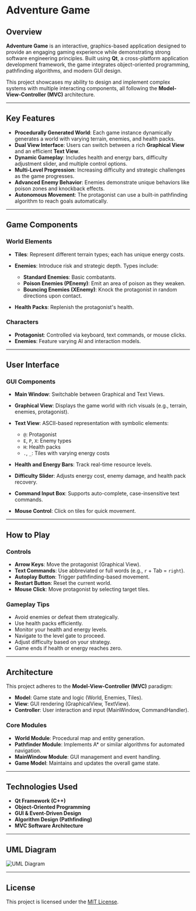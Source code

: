 # Adventure Game

## Overview

**Adventure Game** is an interactive, graphics-based application designed to provide an engaging gaming experience while demonstrating strong software engineering principles. Built using **Qt**, a cross-platform application development framework, the game integrates object-oriented programming, pathfinding algorithms, and modern GUI design.

This project showcases my ability to design and implement complex systems with multiple interacting components, all following the **Model-View-Controller (MVC)** architecture.

---

## Key Features

* **Procedurally Generated World**: Each game instance dynamically generates a world with varying terrain, enemies, and health packs.
* **Dual View Interface**: Users can switch between a rich **Graphical View** and an efficient **Text View**.
* **Dynamic Gameplay**: Includes health and energy bars, difficulty adjustment slider, and multiple control options.
* **Multi-Level Progression**: Increasing difficulty and strategic challenges as the game progresses.
* **Advanced Enemy Behavior**: Enemies demonstrate unique behaviors like poison zones and knockback effects.
* **Autonomous Movement**: The protagonist can use a built-in pathfinding algorithm to reach goals automatically.

---

## Game Components

### World Elements

* **Tiles**: Represent different terrain types; each has unique energy costs.
* **Enemies**: Introduce risk and strategic depth. Types include:

  * **Standard Enemies**: Basic combatants.
  * **Poison Enemies (PEnemy)**: Emit an area of poison as they weaken.
  * **Bouncing Enemies (XEnemy)**: Knock the protagonist in random directions upon contact.
* **Health Packs**: Replenish the protagonist's health.

### Characters

* **Protagonist**: Controlled via keyboard, text commands, or mouse clicks.
* **Enemies**: Feature varying AI and interaction models.

---

## User Interface

### GUI Components

* **Main Window**: Switchable between Graphical and Text Views.
* **Graphical View**: Displays the game world with rich visuals (e.g., terrain, enemies, protagonist).
* **Text View**: ASCII-based representation with symbolic elements:

  * `@`: Protagonist
  * `E`, `P`, `X`: Enemy types
  * `H`: Health packs
  * `.`, `_`: Tiles with varying energy costs
* **Health and Energy Bars**: Track real-time resource levels.
* **Difficulty Slider**: Adjusts energy cost, enemy damage, and health pack recovery.
* **Command Input Box**: Supports auto-complete, case-insensitive text commands.
* **Mouse Control**: Click on tiles for quick movement.

---

## How to Play

### Controls

* **Arrow Keys**: Move the protagonist (Graphical View).
* **Text Commands**: Use abbreviated or full words (e.g., `r` + Tab = `right`).
* **Autoplay Button**: Trigger pathfinding-based movement.
* **Restart Button**: Reset the current world.
* **Mouse Click**: Move protagonist by selecting target tiles.

### Gameplay Tips

* Avoid enemies or defeat them strategically.
* Use health packs efficiently.
* Monitor your health and energy levels.
* Navigate to the level gate to proceed.
* Adjust difficulty based on your strategy.
* Game ends if health or energy reaches zero.

---

## Architecture

This project adheres to the **Model-View-Controller (MVC)** paradigm:

* **Model**: Game state and logic (World, Enemies, Tiles).
* **View**: GUI rendering (GraphicalView, TextView).
* **Controller**: User interaction and input (MainWindow, CommandHandler).

### Core Modules

* **World Module**: Procedural map and entity generation.
* **Pathfinder Module**: Implements A\* or similar algorithms for automated navigation.
* **MainWindow Module**: GUI management and event handling.
* **Game Model**: Maintains and updates the overall game state.

---

## Technologies Used

* **Qt Framework (C++)**
* **Object-Oriented Programming**
* **GUI & Event-Driven Design**
* **Algorithm Design (Pathfinding)**
* **MVC Software Architecture**

---

## UML Diagram

![UML Diagram](UML/UML_final.jpg)

---

## License

This project is licensed under the [MIT License](LICENSE).
